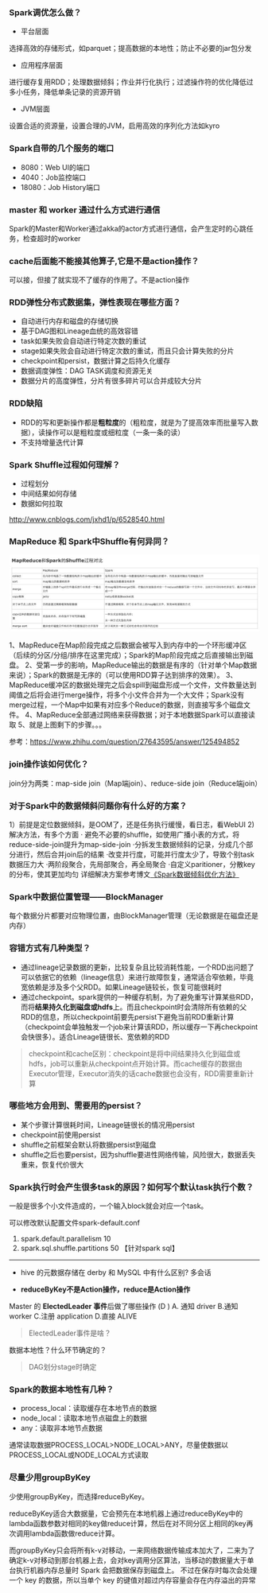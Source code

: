 ### Spark调优怎么做？

- 平台层面

选择高效的存储形式，如parquet；提高数据的本地性；防止不必要的jar包分发

- 应用程序层面

进行缓存复用RDD；处理数据倾斜；作业并行化执行；过滤操作符的优化降低过多小任务，降低单条记录的资源开销

- JVM层面

设置合适的资源量，设置合理的JVM，启用高效的序列化方法如kyro

### Spark自带的几个服务的端口

- 8080：Web UI的端口
- 4040：Job监控端口
- 18080：Job History端口

###  master 和 worker 通过什么方式进行通信

Spark的Master和Worker通过akka的actor方式进行通信，会产生定时的心跳任务，检查超时的worker



### cache后面能不能接其他算子,它是不是action操作？

可以接，但接了就实现不了缓存的作用了。不是action操作

### RDD弹性分布式数据集，弹性表现在哪些方面？

- 自动进行内存和磁盘的存储切换
- 基于DAG图和Lineage血统的高效容错
- task如果失败会自动进行特定次数的重试
- stage如果失败会自动进行特定次数的重试，而且只会计算失败的分片
- checkpoint和persist，数据计算之后持久化缓存
- 数据调度弹性：DAG TASK调度和资源无关
- 数据分片的高度弹性，分片有很多碎片可以合并成较大分片



### RDD缺陷

- RDD的写和更新操作都是**粗粒度**的（粗粒度，就是为了提高效率而批量写入数据），读操作可以是粗粒度或细粒度（一条一条的读）
- 不支持增量迭代计算

### Spark Shuffle过程如何理解？

- 过程划分
- 中间结果如何存储
- 数据如何拉取

http://www.cnblogs.com/jxhd1/p/6528540.html

### MapReduce 和 Spark中Shuffle有何异同？

![img](assets/b5a8d3294a7c99f065896fee00f910e4_hd.jpg)

1、MapReduce在Map阶段完成之后数据会被写入到内存中的一个环形缓冲区（后续的分区/分组/排序在这里完成）；Spark的Map阶段完成之后直接输出到磁盘。
2、受第一步的影响，MapReduce输出的数据是有序的（针对单个Map数据来说）；Spark的数据是无序的（可以使用RDD算子达到排序的效果）。
3、MapReduce缓冲区的数据处理完之后会spill到磁盘形成一个文件，文件数量达到阈值之后将会进行merge操作，将多个小文件合并为一个大文件；Spark没有merge过程，一个Map中如果有对应多个Reduce的数据，则直接写多个磁盘文件。
4、MapReduce全部通过网络来获得数据；对于本地数据Spark可以直接读取
5、就是上图剩下的步骤。。。



参考：https://www.zhihu.com/question/27643595/answer/125494852



### join操作该如何优化？

join分为两类：map-side join（Map端join）、reduce-side join（Reduce端join）



### 对于Spark中的数据倾斜问题你有什么好的方案？

1）前提是定位数据倾斜，是OOM了，还是任务执行缓慢，看日志，看WebUI
2)解决方法，有多个方面
· 避免不必要的shuffle，如使用广播小表的方式，将reduce-side-join提升为map-side-join
·分拆发生数据倾斜的记录，分成几个部分进行，然后合并join后的结果
·改变并行度，可能并行度太少了，导致个别task数据压力大
·两阶段聚合，先局部聚合，再全局聚合
·自定义paritioner，分散key的分布，使其更加均匀
详细解决方案参考博文[《Spark数据倾斜优化方法》](http://mp.weixin.qq.com/s?__biz=MzIzNzI1NzY3Nw==&mid=2247484221&idx=1&sn=7e20f08bfb490b91f0920aefb29ca271&chksm=e8ca159fdfbd9c89f610dd230e07f414521b4dd13018994ee9b873421d1e8efcdc535c810225&scene=21#wechat_redirect)



### Spark中数据位置管理——BlockManager

每个数据分片都要对应物理位置，由BlockManager管理（无论数据是在磁盘还是内存）

### 容错方式有几种类型？

- 通过lineage记录数据的更新，比较复杂且比较消耗性能，一个RDD出问题了可以依据它的依赖（lineage信息）来进行故障恢复，通常适合窄依赖，毕竟宽依赖是涉及多个父RDD。如果Lineage链较长，恢复可能很耗时
- 通过checkpoint。spark提供的一种缓存机制，为了避免重写计算某些RDD，而将**结果持久化到磁盘或hdfs**上。而且checkpoint时会清除所有依赖的父RDD的信息，所以checkpoint前要先persist下避免当前RDD重新计算（checkpoint会单独触发一个job来计算该RDD，所以缓存一下再checkpoint会快很多）。适合Lineage链很长、宽依赖的RDD

> checkpoint和cache区别：checkpoint是将中间结果持久化到磁盘或hdfs，job可以重新从checkpoint点开始计算。而cache缓存的数据由Executor管理，Executor消失的话cache数据也会没有，RDD需要重新计算

### 哪些地方会用到、需要用的persist？

- 某个步骤计算很耗时间，Lineage链很长的情况用persist
- checkpoint前使用persist
- shuffle之前框架会默认将数据persist到磁盘
- shuffle之后也要persist，因为shuffle要进性网络传输，风险很大，数据丢失重来，恢复代价很大



### Spark执行时会产生很多task的原因？如何写个默认task执行个数？

一般是很多个小文件造成的，一个输入block就会对应一个task。

可以修改默认配置文件spark-default.conf

1. spark.default.parallelism 10
2. spark.sql.shuffle.partitions 50 【针对spark sql】



***

- hive 的元数据存储在 derby 和 MySQL 中有什么区别? 多会话



- **reduceByKey不是Action操作，reduce是Action操作**

Master 的 **ElectedLeader 事件**后做了哪些操作 (D )
A. 通知 driver B.通知 worker 
C.注册 application D.直接 ALIVE

> ElectedLeader事件是啥？

数据本地性？什么环节确定的？

> DAG划分stage时确定

### Spark的数据本地性有几种？

- process_local：读取缓存在本地节点的数据
- node_local：读取本地节点磁盘上的数据
- any：读取非本地节点数据

通常读取数据PROCESS_LOCAL>NODE_LOCAL>ANY，尽量使数据以PROCESS_LOCAL或NODE_LOCAL方式读取

 	 

### 尽量少用groupByKey

少使用groupByKey，而选择reduceByKey。

reduceByKey适合大数据量，它会预先在本地机器上通过reduceByKey中的lambda函数参数对相同的key做reduce计算，然后在对不同分区上相同的key再次调用lambda函数做reduce计算。

而groupByKey只会将所有k-v对移动，一来网络数据传输成本加大了，二来为了确定k-v对移动到那台机器上去，会对key调用分区算法，当移动的数据量大于单台执行机器内存总量时 Spark 会把数据保存到磁盘上。 不过在保存时每次会处理一个 key 的数据，所以当单个 key 的键值对超过内存容量会存在内存溢出的异常